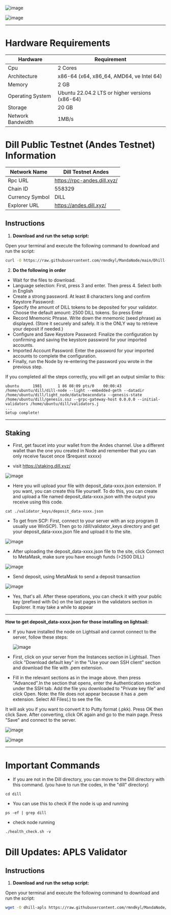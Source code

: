 ![image](https://github.com/user-attachments/assets/94e0ba96-7db4-44db-88b3-577651358207)

![image](https://github.com/user-attachments/assets/46faf907-484c-4ade-b507-dbcd4ecaf55a)

------
# Hardware Requirements
| Hardware | Requirement |
| ------------- | ---------------- |
Cpu | 2 Cores
Architecture | x86-64 (x64, x86_64, AMD64, ve Intel 64)
Memory | 2 GB
Operating System | Ubuntu 22.04.2 LTS or higher versions (x86-64)
Storage | 20 GB
Network Bandwidth | 1MB/s 

# Dill Public Testnet (Andes Testnet) Information
| Network Name     | Dill Testnet Andes |
| ------------- | ---------------- |
Rpc URL | https://rpc-andes.dill.xyz/
Chain ID | 558329
Currency Symbol | DILL
Explorer URL | https://andes.dill.xyz/

## Instructions

1. **Download and run the setup script:**

Open your terminal and execute the following command to download and run the script:

   ```sh
   curl -O https://raw.githubusercontent.com/rmndkyl/MandaNode/main/Dhill-Nodes/dhill.sh && chmod +x dhill.sh && sed -i 's/\r$//' dhill.sh && ./dhill.sh
   ```

2. **Do the following in order** 

- Wait for the files to download.
- Language selection: First, press 3 and enter. Then press 4. Select both in English
- Create a strong password. At least 8 characters long and confirm Keystore Password:
- Specify the amount of DILL tokens to be deposited for your validator. Choose the default amount: 2500 DILL tokens. So press Enter
- Record Mnemonic Phrase. Write down the mnemonic (seed phrase) as displayed. (Store it securely and safely. It is the ONLY way to retrieve your deposit if needed.)
- Configure and Save Keystore Password: Finalize the configuration by confirming and saving the keystore password for your imported accounts.
- Imported Account Password: Enter the password for your imported accounts to complete the configuration.
- Finally, run the Node by re-entering the password you wrote in the previous step.

If you completed all the steps correctly, you will get an output similar to this:

```
ubuntu      1981       1 86 08:09 pts/0    00:00:43 /home/ubuntu/dill/dill-node --light --embedded-geth --datadir /home/ubuntu/dill/light_node/data/beacondata --genesis-state /home/ubuntu/dill/genesis.ssz --grpc-gateway-host 0.0.0.0 --initial-validators /home/ubuntu/dill/validators.j
...
Setup complete!
```
------

## Staking

- First, get faucet into your wallet from the Andes channel. Use a different wallet than the one you created in Node and remember that you can only receive faucet once ($request xxxxx)

- visit https://staking.dill.xyz/

![image](https://github.com/user-attachments/assets/ede3c2bf-8687-413d-a766-ed33cf76a41a)

- Here you will upload your file with deposit_data-xxxx.json extension. If you want, you can create this file yourself. To do this, you can create and upload a file named deposit_data-xxxx.json with the output you receive using this code.
```
cat ./validator_keys/deposit_data-xxxx.json
```
- To get from SCP: First, connect to your server with an scp program (I usually use WinSCP). Then go to /dill/validator_keys directory and get your deposit_data-xxxx.json file and upload it to the site.

![image](https://github.com/user-attachments/assets/742afc78-4459-4c87-adbd-1f86de5d0ee9)

- After uploading the deposit_data-xxxx.json file to the site, click Connect to MetaMask, make sure you have enough funds (>2500 DILL)

![image](https://github.com/user-attachments/assets/8a18d6f7-41cb-49b5-9a1d-a74063598d11)

- Send deposit, using MetaMask to send a deposit transaction

![image](https://github.com/user-attachments/assets/8d9ca2aa-3458-4705-a37e-56509d279894)

- Yes, that's all. After these operations, you can check it with your public key (prefixed with 0x) on the last pages in the validators section in Explorer. It may take a while to appear

------

 **How to get deposit_data-xxxx.json for those installing on lightsail:**

- If you have installed the node on Lightsail and cannot connect to the server, follow these steps:

  ![image](https://github.com/user-attachments/assets/8832ca9a-7abe-4b8e-94e6-ea4fd2728766)
  
- First, click on your server from the Instances section in Lightsail. Then click "Download default key" in the "Use your own SSH client" section and download the file with .pem extension.
- Fill in the relevant sections as in the image above. then press "Advanced".In the section that opens, enter the Authentication section under the SSH tab. Add the file you downloaded to "Private key file" and click Open. Note: the file does not appear because it has a .pem extension. Select All Files(*.*) to see the file.

It will ask you if you want to convert it to Putty format (.pkk). Press OK then click Save. After converting, click OK again and go to the main page. Press "Save" and connect to the server.

  ![image](https://github.com/user-attachments/assets/34396471-4b4e-4acf-9d31-c0f382d148a3)

  ![image](https://github.com/user-attachments/assets/07c82749-a417-4a0f-96e5-27ad83fe2570)

------
   
# Important Commands

- If you are not in the Dill directory, you can move to the Dill directory with this command. (you have to run the codes, in the "dill" directory)
```
cd dill 
```
- You can use this to check if the node is up and running
```
ps -ef | grep dill 
```
- check node running
```
./health_check.sh -v
```

# Dill Updates: APLS Validator

## Instructions

1. **Download and run the setup script:**

Open your terminal and execute the following command to download and run the script:

   ```sh
   wget -O dhill-apls https://raw.githubusercontent.com/rmndkyl/MandaNode/main/Dhill-Nodes/dhill-apls.sh && chmod +x dhill-apls.sh && sed -i 's/\r$//' dhill-apls.sh && ./dhill-apls.sh
   ```
